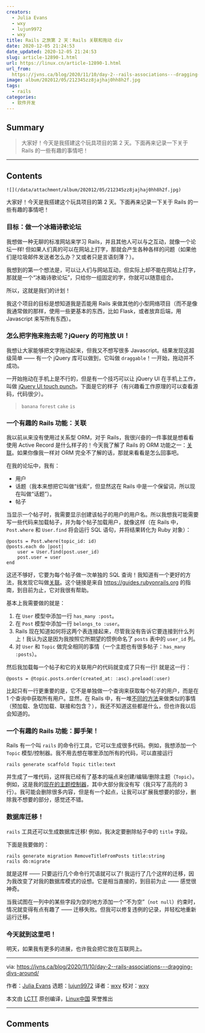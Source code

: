 ```yaml
---
creators:
  - Julia Evans
  - wxy
  - lujun9972
  - wxy
title: Rails 之旅第 2 天：Rails 关联和拖动 div
date: 2020-12-05 21:24:53
date_updated: 2020-12-05 21:24:53
slug: article-12890-1.html
url: https://linux.cn/article-12890-1.html
url_from: 
  https://jvns.ca/blog/2020/11/10/day-2--rails-associations---dragging-divs-around/
image: album/202012/05/212345zz8jajhaj0hh8h2f.jpg
tags:
  - rails
categories:
  - 软件开发
---
```


## Summary

> 大家好！今天是我搭建这个玩具项目的第 2 天。下面再来记录一下关于 Rails 的一些有趣的事情吧！

***

<!-- more -->

## Contents

`![](/data/attachment/album/202012/05/212345zz8jajhaj0hh8h2f.jpg)`

大家好！今天是我搭建这个玩具项目的第 2 天。下面再来记录一下关于 Rails 的一些有趣的事情吧！

### 目标：做一个冰箱诗歌论坛

我想做一种无聊的标准网站来学习 Rails，并且其他人可以与之互动，就像一个论坛一样! 但如果人们真的可以在网站上打字，那就会产生各种各样的问题（如果他们是垃圾邮件发送者怎么办？又或者只是言语刻薄？）。

我想到的第一个想法是，可以让人们与网站互动，但实际上却不能在网站上打字，那就是一个“冰箱诗歌论坛”，只给你一组固定的字，你就可以随意组合。

所以，这就是我们的计划！

我这个项目的目标是想知道我是否能用 Rails 来做其他的小型网络项目（而不是像我通常做的那样，使用一些更基本的东西，比如 Flask，或者放弃后端，用 Javascript 来写所有东西）。

### 怎么把字拖来拖去呢？jQuery 的可拖放 UI！

我想让大家能够把文字拖动起来，但我又不想写很多 Javascript。结果发现这超级简单 —— 有一个 jQuery 库可以做到，它叫做 `draggable`！一开始，拖动并不成功。

一开始拖动在手机上是不行的，但是有一个技巧可以让 jQuery UI 在手机上工作，叫做 [jQuery UI touch punch](https://github.com/furf/jquery-ui-touch-punch)。下面是它的样子（有兴趣看工作原理的可以查看源码，代码很少）。

> 
> `banana` `forest` `cake` `is`
> 
> 
> 

### 一个有趣的 Rails 功能：关联

我以前从来没有使用过关系型 ORM，对于 Rails，我很兴奋的一件事就是想看看使用 Active Record 是什么样子的！今天我了解了 Rails 的 ORM 功能之一：[关联](https://guides.rubyonrails.org/association_basics.html)。如果你像我一样对 ORM 完全不了解的话，那就来看看是怎么回事吧。

在我的论坛中，我有：

* 用户
* 话题（我本来想把它叫做“线索”，但显然这在 Rails 中是一个保留词，所以现在叫做“话题”）。
* 帖子

当显示一个帖子时，我需要显示创建该帖子的用户的用户名。所以我想我可能需要写一些代码来加载帖子，并为每个帖子加载用户，就像这样（在 Rails 中，`Post.where` 和 `User.find` 将会运行 SQL 语句，并将结果转化为 Ruby 对象）：

```shell
@posts = Post.where(topic_id: id)
@posts.each do |post|
    user = User.find(post.user_id)
    post.user = user
end
```

这还不够好，它要为每个帖子做一次单独的 SQL 查询！我知道有一个更好的方法，我发现它叫做[关联](https://guides.rubyonrails.org/association_basics.html)。这个链接是来自 <https://guides.rubyonrails.org> 的指南，到目前为止，它对我很有帮助。

基本上我需要做的就是：

1. 在 `User` 模型中添加一行 `has_many :post`。
2. 在 `Post` 模型中添加一行 `belongs_to :user`。
3. Rails 现在知道如何将这两个表连接起来，尽管我没有告诉它要连接到什么列上！我认为这是因为我按照它所期望的惯例命名了 `posts` 表中的 `user_id` 列。
4. 对 `User` 和 `Topic` 做完全相同的事情（一个主题也有很多帖子：`has_many :posts`）。

然后我加载每一个帖子和它的关联用户的代码就变成了只有一行! 就是这一行：

```shell
@posts = @topic.posts.order(created_at: :asc).preload(:user)
```

比起只有一行更重要的是，它不是单独做一个查询来获取每个帖子的用户，而是在 1 个查询中获取所有用户。显然，在 Rails 中，有一堆[不同的方法](https://blog.bigbinary.com/2013/07/01/preload-vs-eager-load-vs-joins-vs-includes.html)来做类似的事情（预加载、急切加载、联接和包含？），我还不知道这些都是什么，但也许我以后会知道的。

### 一个有趣的 Rails 功能：脚手架！

Rails 有一个叫 `rails` 的命令行工具，它可以生成很多代码。例如，我想添加一个 `Topic` 模型/控制器。我不用去想在哪里添加所有的代码，可以直接运行

```shell
rails generate scaffold Topic title:text
```

并生成了一堆代码，这样我已经有了基本的端点来创建/编辑/删除主题（`Topic`）。例如，这是我的[现在的主题控制器](https://github.com/jvns/refrigerator-forum/blob/776b3227cfd7004cb1efb00ec7e3f82a511cbdc4/app/controllers/topics_controller.rb#L13-L15)，其中大部分我没有写（我只写了高亮的 3 行）。我可能会删除很多内容，但是有一个起点，让我可以扩展我想要的部分，删除我不想要的部分，感觉还不错。

### 数据库迁移！

`rails` 工具还可以生成数据库迁移! 例如，我决定要删除帖子中的 `title` 字段。

下面是我要做的：

```shell
rails generate migration RemoveTitleFromPosts title:string
rails db:migrate
```

就是这样 —— 只要运行几个命令行咒语就可以了! 我运行了几个这样的迁移，因为我改变了对我的数据库模式的设想。它是相当直接的，到目前为止 —— 感觉很神奇。

当我试图在一列中的某些字段为空的地方添加一个“不为空”（`not null`）约束时，情况就变得有点有趣了 —— 迁移失败。但我可以修复违例的记录，并轻松地重新运行迁移。

### 今天就到这里吧！

明天，如果我有更多的进展，也许我会把它放在互联网上。

---

via: <https://jvns.ca/blog/2020/11/10/day-2--rails-associations---dragging-divs-around/>

作者：[Julia Evans](https://jvns.ca/) 选题：[lujun9972](https://github.com/lujun9972) 译者：[wxy](https://github.com/wxy) 校对：[wxy](https://github.com/wxy)

本文由 [LCTT](https://github.com/LCTT/TranslateProject) 原创编译，[Linux中国](https://linux.cn/) 荣誉推出

***

## Comments
